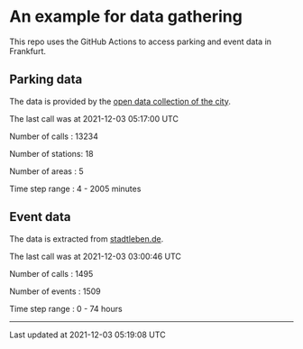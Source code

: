 # An example for data gathering

This repo uses the GitHub Actions to access parking and event data in Frankfurt.

## Parking data
The data is provided by the [open data collection of the city](https://www.offenedaten.frankfurt.de/).

The last call was at 2021-12-03 05:17:00 UTC

Number of calls   : 13234

Number of stations:    18

Number of areas   :     5

Time step range   :     4 -  2005 minutes


## Event data
The data is extracted from [stadtleben.de](https://stadtleben.de/frankfurt/).

The last call was at 2021-12-03 03:00:46 UTC

Number of calls   : 1495

Number of events  : 1509

Time step range   :    0 -   74 hours


----

Last updated at 2021-12-03 05:19:08 UTC
